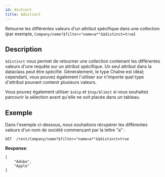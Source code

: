 ```yaml
---
id: distinct
title: $distinct
---
```


Retourne les différentes valeurs d'un attribut spécifique dans une collection (par exemple, `Company/name?$filter="name=a*"&$distinct=true`)

## Description

`$distinct` vous permet de retourner une collection contenant les différentes valeurs d'une requête sur un attribut spécifique. Un seul attribut dans la dataclass peut être spécifié. Généralement, le type Chaîne est idéal; cependant, vous pouvez également l'utiliser sur n'importe quel type d'attribut pouvant contenir plusieurs valeurs.

Vous pouvez également utiliser `$skip` et `$top/$limit` si vous souhaitez parcourir la sélection avant qu'elle ne soit placée dans un tableau.

## Exemple

Dans l'exemple ci-dessous, nous souhaitons récupérer les différentes valeurs d'un nom de société commençant par la lettre "a" :

`GET  /rest/Company/name?$filter="name=a*"&$distinct=true`

**Response**:

```
[
    "Adobe",
    "Apple"
]
```
